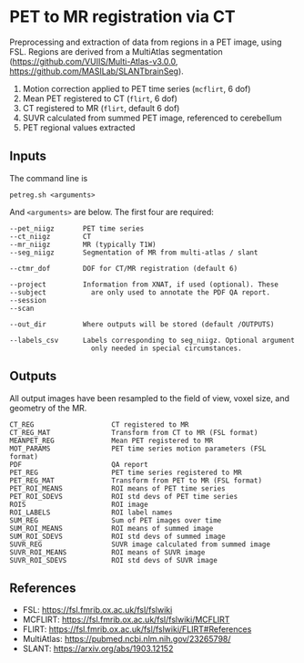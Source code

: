 # PET to MR registration via CT

Preprocessing and extraction of data from regions in a PET image, using FSL. Regions are derived
from a MultiAtlas segmentation (https://github.com/VUIIS/Multi-Atlas-v3.0.0, 
https://github.com/MASILab/SLANTbrainSeg).

1. Motion correction applied to PET time series (`mcflirt`, 6 dof)
2. Mean PET registered to CT (`flirt`, 6 dof)
3. CT registered to MR (`flirt`, default 6 dof)
4. SUVR calculated from summed PET image, referenced to cerebellum
4. PET regional values extracted

## Inputs

The command line is

    petreg.sh <arguments>

And `<arguments>` are below. The first four are required:

	--pet_niigz       PET time series
    --ct_niigz        CT
    --mr_niigz        MR (typically T1W)
    --seg_niigz       Segmentation of MR from multi-atlas / slant
	
	--ctmr_dof        DOF for CT/MR registration (default 6)
    
    --project         Information from XNAT, if used (optional). These
	--subject           are only used to annotate the PDF QA report.
	--session
	--scan
    
    --out_dir         Where outputs will be stored (default /OUTPUTS)
	
    --labels_csv      Labels corresponding to seg_niigz. Optional argument
	                    only needed in special circumstances.


## Outputs

All output images have been resampled to the field of view, voxel size,
and geometry of the MR.

    CT_REG                   CT registered to MR
    CT_REG_MAT               Transform from CT to MR (FSL format)
    MEANPET_REG              Mean PET registered to MR
	MOT_PARAMS               PET time series motion parameters (FSL format)
    PDF                      QA report
    PET_REG                  PET time series registered to MR
    PET_REG_MAT              Transform from PET to MR (FSL format)
    PET_ROI_MEANS            ROI means of PET time series
    PET_ROI_SDEVS            ROI std devs of PET time series
    ROIS                     ROI image
    ROI_LABELS               ROI label names
    SUM_REG                  Sum of PET images over time
    SUM_ROI_MEANS            ROI means of summed image
    SUM_ROI_SDEVS            ROI std devs of summed image
    SUVR_REG                 SUVR image calculated from summed image
    SUVR_ROI_MEANS           ROI means of SUVR image
    SUVR_ROI_SDEVS           ROI std devs of SUVR image


## References

* FSL: https://fsl.fmrib.ox.ac.uk/fsl/fslwiki
* MCFLIRT: https://fsl.fmrib.ox.ac.uk/fsl/fslwiki/MCFLIRT
* FLIRT: https://fsl.fmrib.ox.ac.uk/fsl/fslwiki/FLIRT#References
* MultiAtlas: https://pubmed.ncbi.nlm.nih.gov/23265798/
* SLANT: https://arxiv.org/abs/1903.12152
